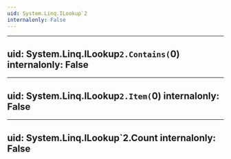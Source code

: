 ```yaml
---
uid: System.Linq.ILookup`2
internalonly: False
---
```


---
uid: System.Linq.ILookup`2.Contains(`0)
internalonly: False
---

---
uid: System.Linq.ILookup`2.Item(`0)
internalonly: False
---

---
uid: System.Linq.ILookup`2.Count
internalonly: False
---
